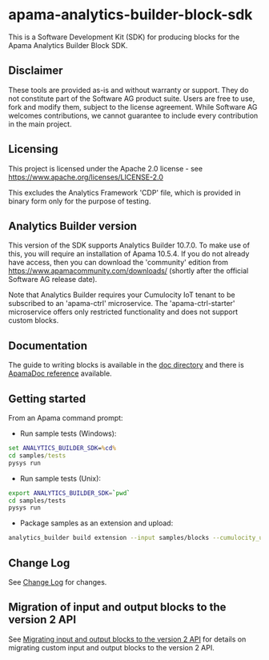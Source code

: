 # apama-analytics-builder-block-sdk

This is a Software Development Kit (SDK) for producing blocks for the Apama Analytics Builder Block SDK.

## Disclaimer

These tools are provided as-is and without warranty or support. They do not constitute part of the Software AG product suite. Users are free to use, fork and modify them, subject to the license agreement. While Software AG welcomes contributions, we cannot guarantee to include every contribution in the main project.

## Licensing

This project is licensed under the Apache 2.0 license - see <https://www.apache.org/licenses/LICENSE-2.0>

This excludes the Analytics Framework 'CDP' file, which is provided in binary form only for the purpose of testing.

## Analytics Builder version

This version of the SDK supports Analytics Builder 10.7.0.  To make use of this, you will require an installation of Apama 10.5.4. If you do not already have access, then you can download the 'community' edition from <https://www.apamacommunity.com/downloads/> (shortly after the official Software AG release date).

Note that Analytics Builder requires your Cumulocity IoT tenant to be subscribed to an 'apama-ctrl' microservice.  The 'apama-ctrl-starter' microservice offers only restricted functionality and does not support custom blocks.

## Documentation

The guide to writing blocks is available in the [doc directory](doc/000-contents.md) and there is [ApamaDoc reference](https://softwareag.github.io/apama-analytics-builder-block-sdk/doc/apamadoc/index.html) available.

## Getting started

From an Apama command prompt:

* Run sample tests (Windows):
```bat
set ANALYTICS_BUILDER_SDK=%cd%
cd samples/tests
pysys run
```

* Run sample tests (Unix):

```bash
export ANALYTICS_BUILDER_SDK=`pwd`
cd samples/tests
pysys run
```

* Package samples as an extension and upload:

```bash
analytics_builder build extension --input samples/blocks --cumulocity_url <URL> --username <tenantID>/<username> --password <password> --name sample-blocks
```

## Change Log

See [Change Log](CHANGELOG.md) for changes.

## Migration of input and output blocks to the version 2 API

See [Migrating input and output blocks to the version 2 API](doc/150-MigrateInputOutputBlocks.md) for details on migrating custom input and output blocks to the version 2 API.

